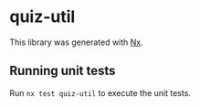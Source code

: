 # quiz-util

This library was generated with [Nx](https://nx.dev).

## Running unit tests

Run `nx test quiz-util` to execute the unit tests.
